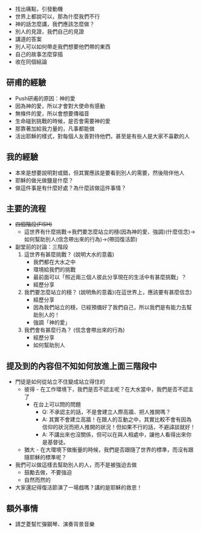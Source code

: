 - 找出痛點，引發動機
- 世界上都說可以，那為什麼我們不行
- 神的話怎麼講，我們應該怎麼做？
- 別人的見證，我們自己的見證
- 講道的答案
- 別人可以如何帶走我們想要他們帶的東西
- 自己的故事怎麼穿插
- 收在同個結論
## 研甫的經驗
- Push研甫的原因：神的愛
- 因為神的愛，所以才會對大使命有感動
- 無條件的愛，所以會想要傳福音
- 生命碰到挑戰的時候，是否會需要神的愛
- 那靠著加給我力量的，凡事都能做
- 活出耶穌的樣式，對每個人友善對待他們，甚至是有些人是大家不喜歡的人
## 我的經驗
- 本來是想要說明對或錯，但其實應該是要看到別人的需要，然後陪伴他人
- 耶穌的做光做鹽是什麼？
- 做這件事是有什麼好處？為什麼該做這件事情？
## 主要的流程
- ~~四個階段(FISH)~~
	- 這世界有什麼挑戰->我們要怎麼站立的穩(因為神的愛、強調)(什麼信念)->如何幫助別人(信念帶出來的行為)->(帶回復活節)
- 副堂前的討論：三階段
	1. 這世界有甚麼挑戰？ (說明大水的意義)
		- 我們都在大水之中
		- 環境給我們的挑戰
		- 最前面可以「照近兩三個人彼此分享現在的生活中有甚麼挑戰」？
		- 經歷分享
	2. 我們要怎麼站立的穩？ (說明魚的意義)(在這世界上，應該要有甚麼信念)
		- 經歷分享
		- 因為我們站立的穩，已經預備好了我們自己，所以我們是有能力去幫助別人的！
		- 強調「神的愛」
	3. 我們會有甚麼行為？ (信念會帶出來的行為)
		- 經歷分享
		- 如何幫助別人
## 提及到的內容但不知如何放進上面三階段中
- 門徒是如何從站立不住變成站立得住的
	- 彼得 - 在工作環境下，我們是否不認主呢？在大水當中，我們是否不認主了
		- 在台上可以問的問題
			- Q: 不承認主的話，不是會建立人際高牆、把人推開嗎？
			- A: 其實不會建立高牆！在跟人的互動之中，其實比較不會有因為信仰的狀況而把人推開的狀況！但如果不行的話，不避諱談就好！
			- A: 不講出來也沒關係，但可以在與人相處中，讓他人看得出來你是基督徒。
	- 猶大 - 在大環境下做衡量的時候，我們是否跟隨了世界的標準，而沒有跟隨耶穌的標準呢？
- 我們可以做這樣去幫助別人的人，而不是被強迫去做
	- 鼓勵去做，不要強迫
	- 自然而然的
- 大家還記得復活節演了一場戲嗎？講的是耶穌的救恩！
## 額外事情
- 請芝菱幫忙彈鋼琴、演奏背景音樂